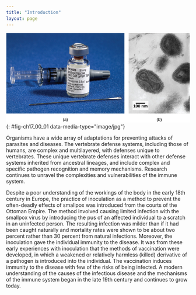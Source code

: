 ```yaml
---
title: "Introduction"
layout: page
---
```



<?cnx.eoc class="summary" title="Sections Summary"?>

<?cnx.eoc class="art-exercise" title="Art Connections"?>

<?cnx.eoc class="multiple-choice" title="Multiple Choice"?>

<?cnx.eoc class="free-response" title="Free Response"?>

 ![Photo A shows an injection needle and small glass vial labeled 100 doses Smallpox vaccine, dead calf lymph type. Photo B is a transmission electron micrograph of the smallpox virus. It has an oval shape, with a dumbbell-shaped viral core inside, which contains the viral DNA.](../resources/Figure_17_00_01ab.jpg "(a) This smallpox (variola) vaccine is derived from calves exposed to cowpox virus. Vaccines provoke a reaction in the immune system that prepares it for a subsequent infection by smallpox. (b) Viewed under a transmission electron microscope, you can see the variola&#x2019;s dumbbell-shaped structure that contains the viral DNA. (credit a: modification of work by James Gathany, CDC; credit b: modification of work by Dr. Fred Murphy; Sylvia Whitfield, CDC; scale-bar data from Matt Russell)"){: #fig-ch17_00_01 data-media-type="image/jpg"}

Organisms have a wide array of adaptations for preventing attacks of parasites and diseases. The vertebrate defense systems, including those of humans, are complex and multilayered, with defenses unique to vertebrates. These unique vertebrate defenses interact with other defense systems inherited from ancestral lineages, and include complex and specific pathogen recognition and memory mechanisms. Research continues to unravel the complexities and vulnerabilities of the immune system.

Despite a poor understanding of the workings of the body in the early 18th century in Europe, the practice of inoculation as a method to prevent the often-deadly effects of smallpox was introduced from the courts of the Ottoman Empire. The method involved causing limited infection with the smallpox virus by introducing the pus of an affected individual to a scratch in an uninfected person. The resulting infection was milder than if it had been caught naturally and mortality rates were shown to be about two percent rather than 30 percent from natural infections. Moreover, the inoculation gave the individual immunity to the disease. It was from these early experiences with inoculation that the methods of vaccination were developed, in which a weakened or relatively harmless (killed) derivative of a pathogen is introduced into the individual. The vaccination induces immunity to the disease with few of the risks of being infected. A modern understanding of the causes of the infectious disease and the mechanisms of the immune system began in the late 19th century and continues to grow today.

